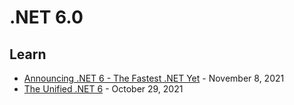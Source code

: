 # .NET 6.0

## Learn

* [Announcing .NET 6 - The Fastest .NET Yet](https://devblogs.microsoft.com/dotnet/announcing-net-6/) - November 8, 2021
* [The Unified .NET 6](https://www.codemag.com/Article/2111022/The-Unified-.NET-6) - October 29, 2021
